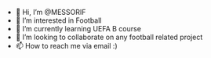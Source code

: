 - 👋 Hi, I’m @MESSORIF
- 👀 I’m interested in Football
- 🌱 I’m currently learning UEFA B course
- 💞️ I’m looking to collaborate on any football related project
- 📫 How to reach me via email :) 

<!---
MESSORIF/MESSORIF is a ✨ special ✨ repository because its `README.md` (this file) appears on your GitHub profile.
You can click the Preview link to take a look at your changes.
--->
